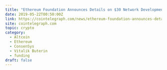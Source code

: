 ```yaml
---
title: "Ethereum Foundation Announces Details on $30 Network Development"
date: 2019-05-22T00:50:00Z
link: https://cointelegraph.com/news/ethereum-foundation-announces-details-on-30-network-development?utm_medium=RSS&utm_source=hune
site: cointelegraph.com
topic: crypto
category:
  - Altcoin
  - Ethereum
  - ConsenSys
  - Vitalik Buterin
  - funding
draft: false
---
```

